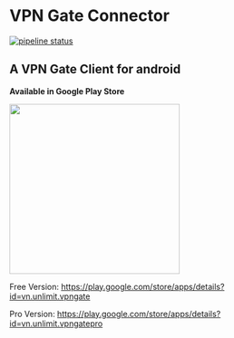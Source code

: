 # VPN Gate Connector
[![pipeline status](https://gitlab.com/hoangrio/vpngate-connector/badges/master/pipeline.svg)](https://gitlab.com/hoangrio/vpngate-connector/commits/master)

## A VPN Gate Client for android

**Available in Google Play Store**

<img src="https://www.homenotesapp.com/wp-content/uploads/2017/04/google-play-badge.png" style="width: 300px;">


Free Version: https://play.google.com/store/apps/details?id=vn.unlimit.vpngate

Pro Version: https://play.google.com/store/apps/details?id=vn.unlimit.vpngatepro
